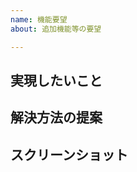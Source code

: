 ```yaml
---
name: 機能要望
about: 追加機能等の要望

---
```


## 実現したいこと
<!-- 実現したいこと、困り事を記述ください。 -->
<!-- 目的です。 -->

## 解決方法の提案
<!-- 解決方法の提案を記述ください。 -->
<!-- 手段です。 -->

## スクリーンショット
<!-- 説明に必要なスクリーンショットがあれば貼り付けお願いします。-->
<!-- 画像ファイルをこの欄にドラッグ＆ドロップすれば画像が貼り付けられます -->
